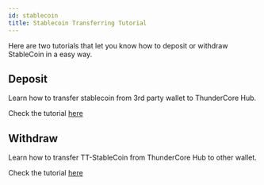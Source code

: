 ```yaml
---
id: stablecoin
title: Stablecoin Transferring Tutorial 
---
```

Here are two tutorials that let you know how to deposit or withdraw StableCoin in a easy way.

## Deposit 

Learn how to transfer stablecoin from 3rd party wallet to ThunderCore Hub.

Check the tutorial [here](https://docs.thundercore.com/Deposit_StableCoin_to_ThunderCore_Hub.pdf)

## Withdraw

Learn how to transfer TT-StableCoin from ThunderCore Hub to other wallet.

Check the tutorial [here](https://docs.thundercore.com/Withdraw_StableCoin_from_ThunderCore_Hub.pdf)
